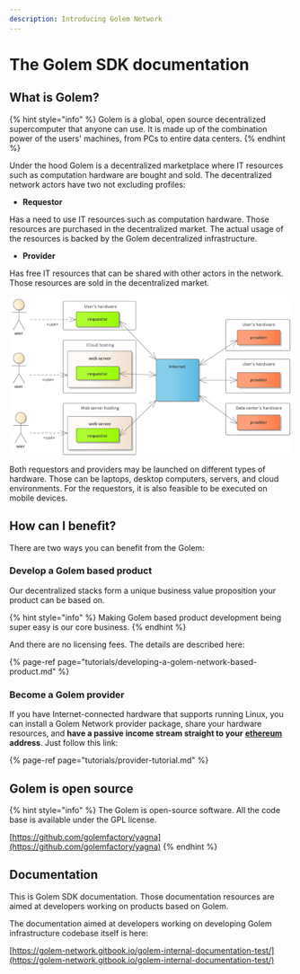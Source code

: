 ```yaml
---
description: Introducing Golem Network
---
```


# The Golem SDK documentation

## What is Golem?

{% hint style="info" %}
Golem is a global, open source decentralized supercomputer that anyone can use. It is made up of the combination power of the users' machines, from PCs to entire data centers.
{% endhint %}

Under the hood Golem is a decentralized marketplace where IT resources such as computation hardware are bought and sold. The decentralized network actors have two not excluding profiles:

* **Requestor**

Has a need to use IT resources such as computation hardware. Those resources are purchased in the decentralized market. The actual usage of the resources is backed by the Golem decentralized infrastructure.

* **Provider**

Has free IT resources that can be shared with other actors in the network. Those resources are sold in the decentralized market.

![The Golem](.gitbook/assets/requestor-tutorial-high-level%20%283%29.png)

Both requestors and providers may be launched on different types of hardware. Those can be laptops, desktop computers, servers, and cloud environments. For the requestors, it is also feasible to be executed on mobile devices.

## How can I benefit?

There are two ways you can benefit from the Golem:

### **Develop a Golem based product**

Our decentralized stacks form a unique business value proposition your product can be based on.

{% hint style="info" %}
Making Golem based product development being super easy is our core business.
{% endhint %}

And there are no licensing fees. The details are described here:

{% page-ref page="tutorials/developing-a-golem-network-based-product.md" %}

### **Become a Golem provider**

If you have Internet-connected hardware that supports running Linux, you can install a Golem Network provider package, share your hardware resources, and **have a passive income stream straight to your** [**ethereum**](https://ethereum.org/) **address**. Just follow this link:

{% page-ref page="tutorials/provider-tutorial.md" %}

## Golem is open source

{% hint style="info" %}
The Golem is open-source software. All the code base is available under the GPL license.

[https://github.com/golemfactory/yagna](https://github.com/golemfactory/yagna)
{% endhint %}

## Documentation

This is Golem SDK documentation. Those documentation resources are aimed at developers working on products based on Golem.

The documentation aimed at developers working on developing Golem infrastructure codebase itself is here:

[https://golem-network.gitbook.io/golem-internal-documentation-test/](https://golem-network.gitbook.io/golem-internal-documentation-test/)

